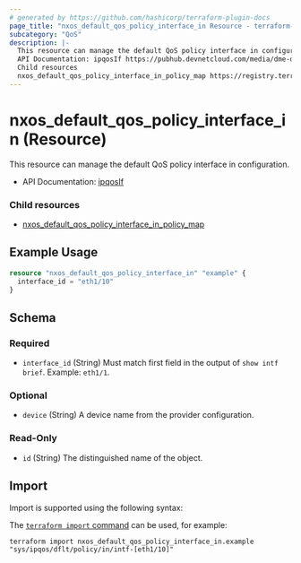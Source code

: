 ```yaml
---
# generated by https://github.com/hashicorp/terraform-plugin-docs
page_title: "nxos_default_qos_policy_interface_in Resource - terraform-provider-nxos"
subcategory: "QoS"
description: |-
  This resource can manage the default QoS policy interface in configuration.
  API Documentation: ipqosIf https://pubhub.devnetcloud.com/media/dme-docs-10-2-2/docs/Qos/ipqos:If/
  Child resources
  nxos_default_qos_policy_interface_in_policy_map https://registry.terraform.io/providers/CiscoDevNet/nxos/latest/docs/resources/default_qos_policy_interface_in_policy_map
---
```


# nxos_default_qos_policy_interface_in (Resource)

This resource can manage the default QoS policy interface in configuration.

- API Documentation: [ipqosIf](https://pubhub.devnetcloud.com/media/dme-docs-10-2-2/docs/Qos/ipqos:If/)

### Child resources

- [nxos_default_qos_policy_interface_in_policy_map](https://registry.terraform.io/providers/CiscoDevNet/nxos/latest/docs/resources/default_qos_policy_interface_in_policy_map)

## Example Usage

```terraform
resource "nxos_default_qos_policy_interface_in" "example" {
  interface_id = "eth1/10"
}
```

<!-- schema generated by tfplugindocs -->
## Schema

### Required

- `interface_id` (String) Must match first field in the output of `show intf brief`. Example: `eth1/1`.

### Optional

- `device` (String) A device name from the provider configuration.

### Read-Only

- `id` (String) The distinguished name of the object.

## Import

Import is supported using the following syntax:

The [`terraform import` command](https://developer.hashicorp.com/terraform/cli/commands/import) can be used, for example:

```shell
terraform import nxos_default_qos_policy_interface_in.example "sys/ipqos/dflt/policy/in/intf-[eth1/10]"
```
